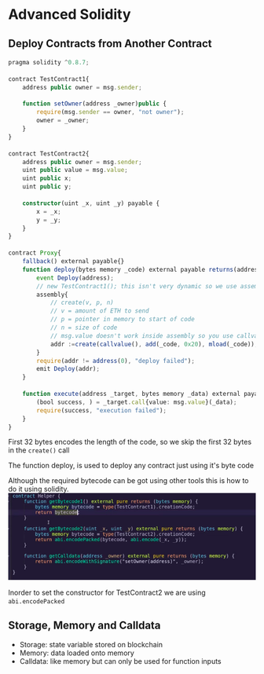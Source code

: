# Advanced Solidity

## Deploy Contracts from Another Contract

```ts
pragma solidity ^0.8.7;

contract TestContract1{
    address public owner = msg.sender;

    function setOwner(address _owner)public {
        require(msg.sender == owner, "not owner");
        owner = _owner;
    }
}

contract TestContract2{
    address public owner = msg.sender;
    uint public value = msg.value;
    uint public x;
    uint public y;

    constructor(uint _x, uint _y) payable {
        x = _x;
        y = _y;
    }
}

contract Proxy{
    fallback() external payable{}
    function deploy(bytes memory _code) external payable returns(address addr){
        event Deploy(address);
        // new TestContract1(); this isn't very dynamic so we use assemble instead
        assembly{
            // create(v, p, n)
            // v = amount of ETH to send
            // p = pointer in memory to start of code
            // n = size of code
            // msg.value doesn't work inside assembly so you use callvalue
            addr :=create(callvalue(), add(_code, 0x20), mload(_code));
        }
        require(addr != address(0), "deploy failed");
        emit Deploy(addr);
    }

    function execute(address _target, bytes memory _data) external payable{
        (bool success, ) = _target.call{value: msg.value}(_data);
        require(success, "execution failed");
    }
}
```

First 32 bytes encodes the length of the code, so we skip the first 32 bytes in the `create()` call

The function deploy, is used to deploy any contract just using it's byte code

Although the required bytecode can be got using other tools this is how to do it using solidity.
![](assets/2022-08-16-00-22-31.png)

Inorder to set the constructor for TestContract2 we are using `abi.encodePacked`

## Storage, Memory and Calldata

- Storage: state variable stored on blockchain
- Memory: data loaded onto memory
- Calldata: like memory but can only be used for function inputs
